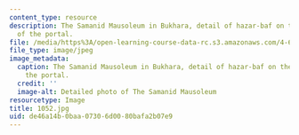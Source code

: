```yaml
---
content_type: resource
description: The Samanid Mausoleum in Bukhara, detail of hazar-baf on the spandrel
  of the portal.
file: /media/https%3A/open-learning-course-data-rc.s3.amazonaws.com/4-614-religious-architecture-and-islamic-cultures-fall-2002/de46a14b0baa07306d0080bafa2b07e9_1052.jpg
file_type: image/jpeg
image_metadata:
  caption: The Samanid Mausoleum in Bukhara, detail of hazar-baf on the spandrel of
    the portal.
  credit: ''
  image-alt: Detailed photo of The Samanid Mausoleum
resourcetype: Image
title: 1052.jpg
uid: de46a14b-0baa-0730-6d00-80bafa2b07e9
---
```

